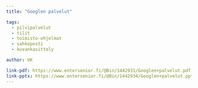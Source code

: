 ```yaml
---
title: "Googlen palvelut"

tags:
  - pilvipalvelut
  - tilit
  - toimisto-ohjelmat
  - sahkoposti
  - kuvankasittely

author: UK

link-pdf: https://www.entersenior.fi/@Bin/1442931/Googlen+palvelut.pdf
link-pptx: https://www.entersenior.fi/@Bin/1442934/Googlen+palvelut.ppt
---
```


